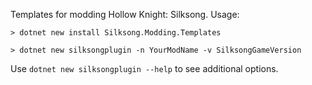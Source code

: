 ﻿Templates for modding Hollow Knight: Silksong. Usage:

```
> dotnet new install Silksong.Modding.Templates

> dotnet new silksongplugin -n YourModName -v SilksongGameVersion
```

Use `dotnet new silksongplugin --help` to see additional options.